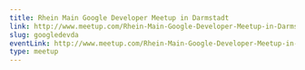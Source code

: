```yaml
---
title: Rhein Main Google Developer Meetup in Darmstadt
link: http://www.meetup.com/Rhein-Main-Google-Developer-Meetup-in-Darmstadt/
slug: googledevda
eventLink: http://www.meetup.com/Rhein-Main-Google-Developer-Meetup-in-Darmstadt/
type: meetup
---
```

